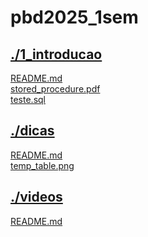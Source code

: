 # pbd2025_1sem <br>
## [./1_introducao](https://github.com/IgorAvilaPereira/pbd2025_1sem/tree/main/./1_introducao) <br>
[README.md](https://github.com/IgorAvilaPereira/pbd2025_1sem/blob/main/./1_introducao/README.md) <br>
[stored_procedure.pdf](https://github.com/IgorAvilaPereira/pbd2025_1sem/blob/main/./1_introducao/stored_procedure.pdf) <br>
[teste.sql](https://github.com/IgorAvilaPereira/pbd2025_1sem/blob/main/./1_introducao/teste.sql) <br>
## [./dicas](https://github.com/IgorAvilaPereira/pbd2025_1sem/tree/main/./dicas) <br>
[README.md](https://github.com/IgorAvilaPereira/pbd2025_1sem/blob/main/./dicas/README.md) <br>
[temp_table.png](https://github.com/IgorAvilaPereira/pbd2025_1sem/blob/main/./dicas/temp_table.png) <br>
## [./videos](https://github.com/IgorAvilaPereira/pbd2025_1sem/tree/main/./videos) <br>
[README.md](https://github.com/IgorAvilaPereira/pbd2025_1sem/blob/main/./videos/README.md) <br>
